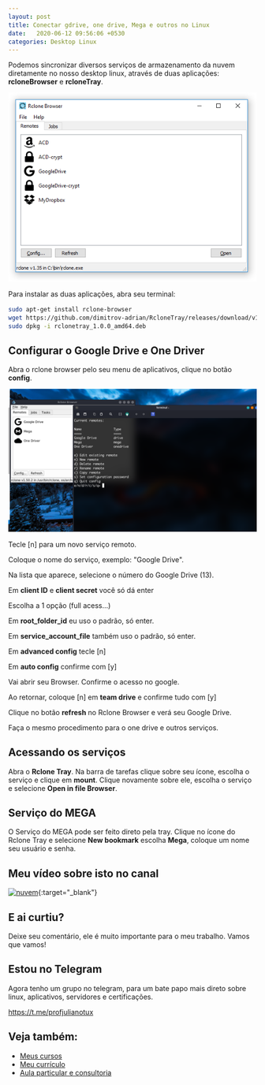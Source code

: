 ```yaml
---
layout: post
title: Conectar gdrive, one drive, Mega e outros no Linux
date:   2020-06-12 09:56:06 +0530
categories: Desktop Linux
---
```


Podemos sincronizar diversos serviços de armazenamento da nuvem diretamente no nosso desktop linux, através de duas aplicações: **rcloneBrowser** e **rcloneTray**. 

![rclone](/images/rbrowser.png)
<!-- more -->
Para instalar as duas aplicações, abra seu terminal:

```bash
sudo apt-get install rclone-browser
wget https://github.com/dimitrov-adrian/RcloneTray/releases/download/v1.0.0/rclonetray_1.0.0_amd64.deb
sudo dpkg -i rclonetray_1.0.0_amd64.deb
```

## Configurar o Google Drive e One Driver
Abra o rclone browser pelo seu menu de aplicativos, clique no botão **config**.

![rclone browser](/images/rclone.png)

Tecle [n] para um novo serviço remoto.

Coloque o nome do serviço, exemplo: "Google Drive".


Na lista que aparece, selecione o número do Google Drive (13).

Em **client ID** e **client secret** você só dá enter

Escolha a 1 opção (full acess...)

Em **root_folder_id** eu uso o padrão, só enter.

Em **service_account_file** também uso o padrão, só enter.

Em **advanced config** tecle [n]

Em **auto config** confirme com [y]

Vai abrir seu Browser. Confirme o acesso no google.

Ao retornar, coloque [n] em **team drive** e confirme tudo com [y]

Clique no botão **refresh** no Rclone Browser e verá seu Google Drive. 

Faça o mesmo procedimento para o one drive e outros serviços.

## Acessando os serviços

Abra o **Rclone Tray**. Na barra de tarefas clique sobre seu ícone, escolha o serviço e clique em **mount**. Clique novamente sobre ele, escolha o serviço e selecione **Open in file Browser**.

## Serviço do MEGA

O Serviço do MEGA pode ser feito direto pela tray. Clique no ícone do Rclone Tray e selecione **New bookmark** escolha **Mega**, coloque um nome seu usuário e senha. 


## Meu vídeo sobre isto no canal


[![nuvem](http://img.youtube.com/vi/sSmLu1xzJ-Y/0.jpg)](http://www.youtube.com/watch?v=sSmLu1xzJ-Y "nuvem"){:target="_blank"}


## E ai curtiu?
Deixe seu comentário, ele é muito importante para o meu trabalho. Vamos que vamos!

## Estou no Telegram
Agora tenho um grupo no telegram, para um bate papo mais direto sobre linux, aplicativos, servidores e certificações.

<https://t.me/profjulianotux>



## Veja também:
- [Meus cursos](https://profjulianoramos.github.io/cursos/)
- [Meu currículo](https://profjulianoramos.github.io/curriculo/)
- [Aula particular e consultoria](https://profjulianoramos.github.io/consultoria/)